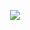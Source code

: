 <p align="center">
  <img src="https://user-images.githubusercontent.com/114254951/215229894-c1cc917f-de52-4d68-846d-3b7a7ede1265.gif" height="" width=""/>
  </p>
  
  

